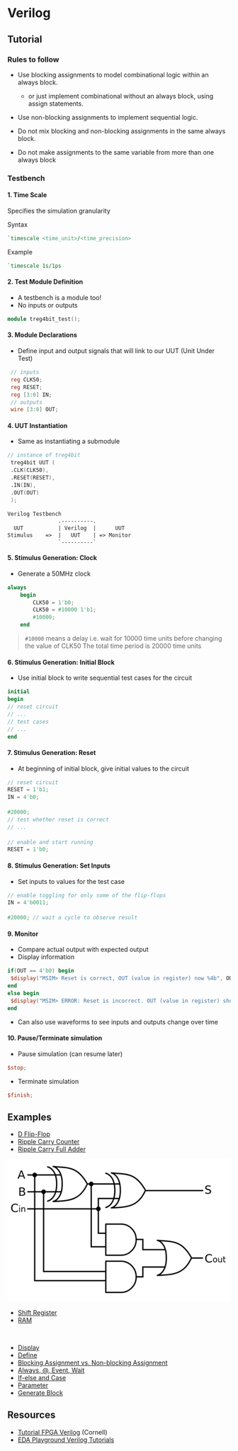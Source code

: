 # Verilog

## Tutorial

### Rules to follow

- Use blocking assignments to model combinational logic within an always block.
    - or just implement combinational without an always block, using assign statements.

- Use non-blocking assignments to implement sequential logic.

- Do not mix blocking and non-blocking assignments in the same always block.

- Do not make assignments to the same variable from more than one always block

### Testbench

#### 1. Time Scale

Specifies the simulation granularity

Syntax

``` verilog 
`timescale <time_unit>/<time_precision>
```

Example

``` verilog
`timescale 1s/1ps
```

#### 2. Test Module Definition

- A testbench is a module too!
- No inputs or outputs

``` verilog
module treg4bit_test();
```

#### 3. Module Declarations

- Define input and output signals that will link to our UUT (Unit Under Test)

``` verilog
 // inputs
 reg CLK50;
 reg RESET;
 reg [3:0] IN;
 // outputs
 wire [3:0] OUT;
```

#### 4. UUT Instantiation

- Same as instantiating a submodule

``` verilog
// instance of treg4bit
 treg4bit UUT (
 .CLK(CLK50),
 .RESET(RESET),
 .IN(IN),
 .OUT(OUT)
 );
```

``` plaintext
Verilog Testbench
                .----------.
  UUT           | Verilog  |      UUT
Stimulus    =>  |   UUT    | => Monitor
                `----------`
```

#### 5. Stimulus Generation: Clock

- Generate a 50MHz clock

``` verilog
always
    begin
        CLK50 = 1'b0;
        CLK50 = #10000 1'b1;
        #10000;
    end
```

>
> `#10000` means a delay i.e. wait for 10000 time units before changing
> the value of CLK50 The total time period is 20000 time units
>

#### 6. Stimulus Generation: Initial Block

- Use initial block to write sequential test cases for the circuit

``` verilog
initial
begin
// reset circuit
// ...
// test cases
// ...
end
```

#### 7. Stimulus Generation: Reset

- At beginning of initial block, give initial values to the circuit

``` verilog
// reset circuit
RESET = 1'b1;
IN = 4'b0;

#20000;
// test whether reset is correct
// ...

// enable and start running
RESET = 1'b0;
```

#### 8. Stimulus Generation: Set Inputs

- Set inputs to values for the test case

``` verilog
// enable toggling for only some of the flip-flops
IN = 4'b0011;

#20000; // wait a cycle to observe result
```

#### 9. Monitor

- Compare actual output with expected output
- Display information

``` verilog
if(OUT == 4'b0) begin
 $display("MSIM> Reset is correct, OUT (value in register) now %4b", OUT);
end
else begin
 $display("MSIM> ERROR: Reset is incorrect. OUT (value in register) should be 0000, but is %4b", OUT);
end
```

- Can also use waveforms to see inputs and outputs change over time

#### 10. Pause/Terminate simulation

- Pause simulation (can resume later)

``` verilog
$stop;
```

- Terminate simulation

``` verilog
$finish;
```

## Examples

- [D Flip-Flop](https://www.edaplayground.com/x/9)
- [Ripple Carry Counter](https://www.edaplayground.com/x/B8ix)
- [Ripple Carry Full Adder](https://www.edaplayground.com/x/MHfx)

![Ripple Carry Full Adder](../../images/Full-adder.png)

- [Shift Register](https://www.edaplayground.com/x/Ged5)
- [RAM](https://www.edaplayground.com/x/QpPJ)

<br>

- [Display](https://www.edaplayground.com/x/A7Fc)
- [Define](https://www.edaplayground.com/x/n8Vh)
- [Blocking Assignment vs. Non-blocking Assignment](https://www.edaplayground.com/x/Le4E)
- [Always, @, Event, Wait](https://www.edaplayground.com/x/Chbk)
- [If-else and Case](https://www.edaplayground.com/x/MTDp)
- [Parameter](https://www.edaplayground.com/x/Pfk6)
- [Generate Block](https://www.edaplayground.com/x/Ged5)


## Resources

- [Tutorial FPGA Verilog](https://www.csl.cornell.edu/courses/ece2300/pdf/Tutorial-FPGA-Verilog-SP24.pdf) (Cornell)
- [EDA Playground Verilog Tutorials](https://www.youtube.com/playlist?list=PLScWdLzHpkAfbPhzz1NKHDv2clv1SgsMo)

